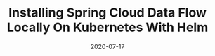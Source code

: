 ---
date: '2020-07-17'
description: Let Ben Wilcock (@benbravo73) show you how you can set up your local
  development environment for Spring Cloud Data Flow on Kubernetes. Using simple tools
  like Kind, Helm, and K9s, Ben will get you up and running and ready to deploy apps
  in less than 5 minutes!
lastmod: '2020-09-17'
patterns:
- Eventing
tags:
- Spring
- Event Streaming
- Kubernetes
title: Installing Spring Cloud Data Flow Locally On Kubernetes With Helm
topics:
- Event Streaming
- Kubernetes
- Messaging and Integration
- Spring
youtube_id: 1ljhFAvym14
---